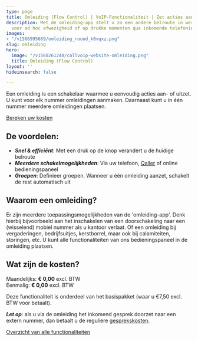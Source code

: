 ```yaml
---
type: page
title: Omleiding (Flow Control) | VoIP-Functionaliteit | Zet acties aan & uit
description: Met de omleiding-app stelt u zo een andere belroute in werking. Erg handig
  voor ad hoc afwezigheid of op drukke momenten qua inkomende telefonie.
images:
- "/v1566995669/omleiding_round_k0vqxz.png"
slug: omleiding
hero:
  image: "/v1560261248/callvoip-website-omleiding.png"
  title: Omleiding (Flow Control)
layout: ''
hideinsearch: false

---
```

Een omleiding is een schakelaar waarmee u eenvoudig acties aan- of uitzet. U kunt voor elk nummer omleidingen aanmaken. Daarnaast kunt u in één nummer meerdere omleidingen plaatsen.

<a href="/calculator/" class="button">Bereken uw kosten</a>

## De voordelen:

* **_Snel & efficiënt_**: Met een druk op de knop verandert u de huidige belroute
* **_Meerdere schakelmogelijkheden_**: Via uw telefoon, [Qaller](/telefonie/qaller/ "Qaller") of online bedieningspaneel
* **_Groepen_**: Definieer groepen. Wanneer u één omleiding aanzet, schakelt de rest automatisch uit

## Waarom een omleiding?

Er zijn meerdere toepassingsmogelijkheden van de 'omleiding-app'. Denk hierbij bijvoorbeeld aan het inschakelen van een doorschakeling naar een (wisselend) mobiel nummer als u kantoor verlaat. Of een omleiding bij vergaderingen, bedrijfsuitjes, kerstborrel, maar ook bij calamiteiten, storingen, etc. U kunt alle functionaliteiten van ons bedieningspaneel in de omleiding plaatsen.

## Wat zijn de kosten?

Maandelijks: **€ 0,00** excl. BTW  
Eenmalig: **€ 0,00** excl. BTW

Deze functionaliteit is onderdeel van het basispakket (waar u €7,50 excl. BTW voor betaalt).

**_Let op_**: als u via de omleiding het inkomend gesprek doorzet naar een extern nummer, dan betaalt u de reguliere [gesprekskosten](/telefonie/gesprekskosten/).

<a href="/telefonie/functionaliteiten/" class="button">Overzicht van alle functionaliteiten</a>